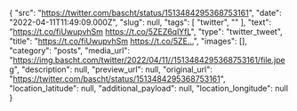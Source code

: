 {
  "src": "https://twitter.com/bascht/status/1513484295368753161",
  "date": "2022-04-11T11:49:09.000Z",
  "slug": null,
  "tags": [
    "twitter",
    ""
  ],
  "text": "https://t.co/fiUwupvhSm https://t.co/5ZEZ6qlYfL",
  "type": "twitter_tweet",
  "title": "https://t.co/fiUwupvhSm https://t.co/5ZE…",
  "images": [],
  "category": "posts",
  "media_url": "https://img.bascht.com/twitter/2022/04/11//1513484295368753161/file.jpeg",
  "description": null,
  "preview_url": null,
  "original_url": "https://twitter.com/bascht/status/1513484295368753161",
  "location_latitude": null,
  "additional_payload": null,
  "location_longitude": null
}